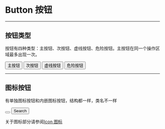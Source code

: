 # Button 按钮
---
## 按钮类型
按钮有四种类型：主按钮、次按钮、虚线按钮、危险按钮。主按钮在同一个操作区域最多出现一次。
<div class="doc-views">
<button type="button" class="ant-btn ant-btn-primary">主按钮</button>
<button type="button" class="ant-btn">次按钮</button>
<button type="button" class="ant-btn ant-btn-dashed">虚线按钮</button>
<button type="button" class="ant-btn ant-btn-danger">危险按钮</button>
</div>

---
## 图标按钮
有单独图标按钮和内嵌图标按钮，结构都一样，类名不一样
<div class="doc-views">
<button type="button" class="ant-btn ant-btn-primary ant-btn-circle ant-btn-icon-only">
	<i class="anticon anticon-search"></i>
</button>
<button type="button" class="ant-btn ant-btn-primary">
	<i class="anticon anticon-search"></i>
	<span>Search</span>
</button>
</div>

关于图标部分请参阅[Icon 图标](/#/icon)